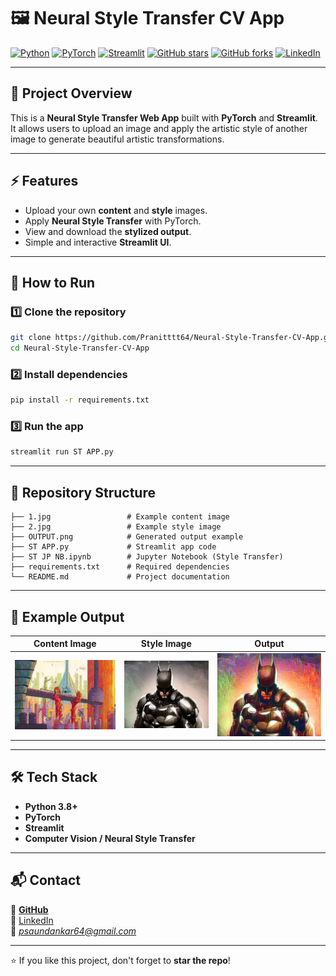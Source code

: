 # 🖼️ Neural Style Transfer CV App

[![Python](https://img.shields.io/badge/Python-3.8%2B-blue)](https://www.python.org/)
[![PyTorch](https://img.shields.io/badge/PyTorch-Deep%20Learning-red)](https://pytorch.org/)
[![Streamlit](https://img.shields.io/badge/Streamlit-Web%20App-brightgreen)](https://streamlit.io/)
[![GitHub stars](https://img.shields.io/github/stars/Pranitttt64/Neural-Style-Transfer-CV-App?style=social)](https://github.com/Pranitttt64/Neural-Style-Transfer-CV-App/stargazers)
[![GitHub forks](https://img.shields.io/github/forks/Pranitttt64/Neural-Style-Transfer-CV-App?style=social)](https://github.com/Pranitttt64/Neural-Style-Transfer-CV-App/network/members)
[![LinkedIn](https://img.shields.io/badge/LinkedIn-Pranit%20Saundankar-blue?logo=linkedin)](https://www.linkedin.com/in/pranit-saundankar/)

---

## 📌 Project Overview
This is a **Neural Style Transfer Web App** built with **PyTorch** and **Streamlit**.  
It allows users to upload an image and apply the artistic style of another image to generate beautiful artistic transformations.

---

## ⚡ Features
- Upload your own **content** and **style** images.
- Apply **Neural Style Transfer** with PyTorch.
- View and download the **stylized output**.
- Simple and interactive **Streamlit UI**.

---

## 🚀 How to Run

### 1️⃣ Clone the repository
```bash
git clone https://github.com/Pranitttt64/Neural-Style-Transfer-CV-App.git
cd Neural-Style-Transfer-CV-App
```

### 2️⃣ Install dependencies
```bash
pip install -r requirements.txt
```

### 3️⃣ Run the app
```bash
streamlit run ST APP.py
```

---

## 📂 Repository Structure
```
├── 1.jpg                 # Example content image
├── 2.jpg                 # Example style image
├── OUTPUT.png            # Generated output example
├── ST APP.py             # Streamlit app code
├── ST JP NB.ipynb        # Jupyter Notebook (Style Transfer)
├── requirements.txt      # Required dependencies
└── README.md             # Project documentation
```

---

## 📸 Example Output
| Content Image | Style Image | Output |
|---------------|------------|--------|
| ![content](1.jpg) | ![style](2.jpg) | ![output](OUTPUT.png) |

---

## 🛠️ Tech Stack
- **Python 3.8+**
- **PyTorch**
- **Streamlit**
- **Computer Vision / Neural Style Transfer**

---

## 📬 Contact
👤 **[GitHub]([https://www.linkedin.com/in/pranit-saundankar-68532328b/](https://github.com/Pranitttt64))**  
🔗 [LinkedIn](https://www.linkedin.com/in/pranit-saundankar/)  
📧 *psaundankar64@gmail.com*

---

⭐ If you like this project, don't forget to **star the repo**!
